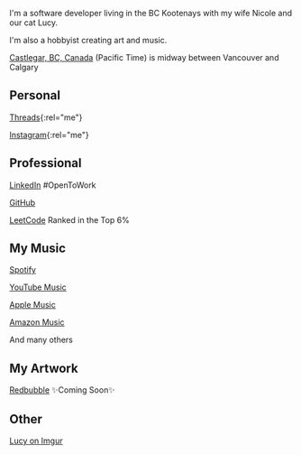 <i class="ti ti-user"></i> I'm a software developer living in the BC Kootenays with my wife Nicole and our cat Lucy.

<i class="ti ti-user-plus"></i> I'm also a hobbyist creating art and music.

<i class="ti ti-map-pin"></i> [Castlegar, BC, Canada](https://www.bing.com/maps?osid=053c1577-c000-49e1-a8eb-703fdfa0b5e6) (Pacific Time) is midway between Vancouver and Calgary

## Personal
<i class="ti ti-brand-threads"></i> [Threads](https://www.threads.net/@kootenay_eric){:rel="me"}

<i class="ti ti-brand-instagram"></i> [Instagram](https://instagram.com/kootenay_eric){:rel="me"}


## Professional

<i class="ti ti-brand-linkedin"></i> [LinkedIn](https://www.linkedin.com/in/ericjamessoltys/) #OpenToWork

<i class="ti ti-brand-github"></i> [GitHub](https://github.com/esoltys)

<i class="ti ti-brand-leetcode"></i> [LeetCode](https://leetcode.com/u/esoltys/) Ranked in the Top 6%


## My Music

<i class="ti ti-brand-spotify"></i> [Spotify](https://open.spotify.com/artist/0j1XlBsuJAWVkLvYdps4lX?si=17amKqiST96BA4Y8VxOMTA)

<i class="ti ti-brand-youtube"></i> [YouTube Music](https://music.youtube.com/channel/UCmT8GyxF0nCasITpfHcaPmA)

<i class="ti ti-brand-apple"></i> [Apple Music](https://music.apple.com/ca/artist/eric-soltys/1758635096)

<i class="ti ti-brand-amazon"></i> [Amazon Music](https://music.amazon.ca/artists/B0D9V2MGQX/eric-soltys)

<i class="ti ti-dots"></i> And many others


## My Artwork

<i class="ti ti-palette"></i> [Redbubble](https://esoltys.redbubble.com) ✨Coming Soon✨


## Other
<i class="ti ti-cat"></i> [Lucy on Imgur](https://imgur.com/user/tuxedolucy)
